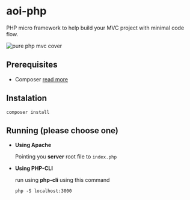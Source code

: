 # aoi-php
PHP micro framework to help build your MVC project with minimal code flow.

![pure php mvc cover](http://res.cloudinary.com/dhjkktmal/image/upload/v1520304797/github/pure-php-mvc.png)

## Prerequisites
- Composer <a target="_blank" href="https://getcomposer.org/">read more</a>

## Instalation
```
composer install
```

## Running (please choose one)
- **Using Apache** 
 
    Pointing you **server** root file to `index.php`

- **Using PHP-CLI** 

    run using **php-cli** using this command
    ```
    php -S localhost:3000
    ```
